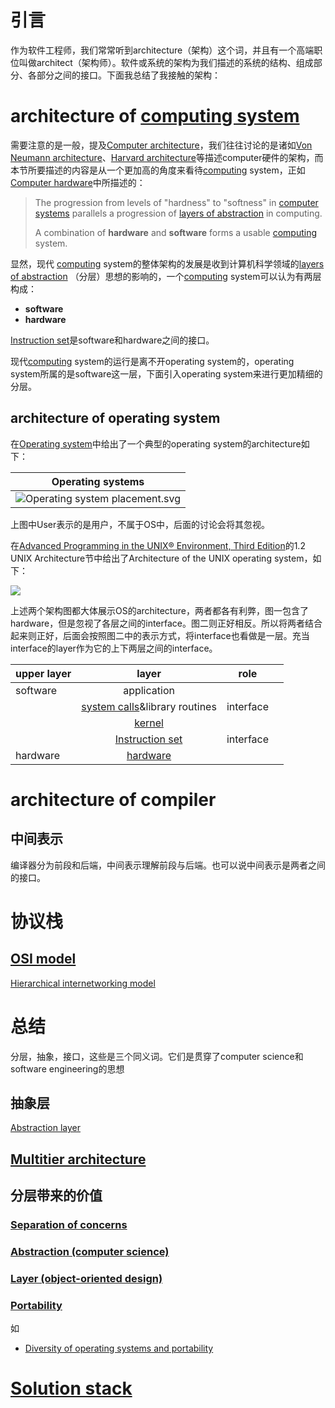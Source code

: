# 引言

作为软件工程师，我们常常听到architecture（架构）这个词，并且有一个高端职位叫做architect（架构师）。软件或系统的架构为我们描述的系统的结构、组成部分、各部分之间的接口。下面我总结了我接触的架构：

# architecture of [computing system](https://en.wikipedia.org/wiki/Computing)

需要注意的是一般，提及[Computer architecture](https://en.wikipedia.org/wiki/Computer_architecture)，我们往往讨论的是诸如[Von Neumann architecture](https://en.wikipedia.org/wiki/Von_Neumann_architecture)、[Harvard architecture](https://en.wikipedia.org/wiki/Harvard_architecture)等描述computer硬件的架构，而本节所要描述的内容是从一个更加高的角度来看待[computing](https://en.wikipedia.org/wiki/Computing) system，正如[Computer hardware](https://en.wikipedia.org/wiki/Computer_hardware)中所描述的：

> The progression from levels of "hardness" to "softness" in [computer systems](https://en.wikipedia.org/wiki/Computer_system) parallels a progression of [layers of abstraction](https://en.wikipedia.org/wiki/Abstraction_layer) in computing.
>
> A combination of **hardware** and **software** forms a usable [computing](https://en.wikipedia.org/wiki/Computing) system.

显然，现代 [computing](https://en.wikipedia.org/wiki/Computing) system的整体架构的发展是收到计算机科学领域的[layers of abstraction](https://en.wikipedia.org/wiki/Abstraction_layer) （分层）思想的影响的，一个[computing](https://en.wikipedia.org/wiki/Computing) system可以认为有两层构成：

- **software** 
- **hardware** 

[Instruction set](https://en.wikipedia.org/wiki/Instruction_set_architecture)是software和hardware之间的接口。

现代[computing](https://en.wikipedia.org/wiki/Computing) system的运行是离不开operating system的，operating system所属的是software这一层，下面引入operating system来进行更加精细的分层。

## architecture of operating system

在[Operating system](https://en.wikipedia.org/wiki/Operating_system)中给出了一个典型的operating system的architecture如下：

| Operating systems                                            |
| ------------------------------------------------------------ |
| ![Operating system placement.svg](https://upload.wikimedia.org/wikipedia/commons/thumb/e/e1/Operating_system_placement.svg/165px-Operating_system_placement.svg.png) |

上图中User表示的是用户，不属于OS中，后面的讨论会将其忽视。

在[Advanced Programming in the UNIX® Environment, Third Edition](http://www.apuebook.com/toc3e.html)的1.2 UNIX Architecture节中给出了Architecture of the UNIX operating system，如下：

![](https://github.com/dengking/Unix-like-operating-system/blob/master/docs/architecture/architecture-of-the-Unix-operating-Sysem.png)

上述两个架构图都大体展示OS的architecture，两者都各有利弊，图一包含了hardware，但是忽视了各层之间的interface。图二则正好相反。所以将两者结合起来则正好，后面会按照图二中的表示方式，将interface也看做是一层。充当interface的layer作为它的上下两层之间的interface。



| upper layer |                            layer                             |   role    |      |
| ----------- | :----------------------------------------------------------: | :-------: | ---- |
| software    |                         application                          |           |      |
|             | [system calls](https://en.wikipedia.org/wiki/System_call)&library routines | interface |      |
|             |  [kernel](https://en.wikipedia.org/wiki/Kernel_(computing))  |           |      |
|             | [Instruction set](https://en.wikipedia.org/wiki/Instruction_set_architecture) | interface |      |
| hardware    | [hardware](https://en.wikipedia.org/wiki/Computer_hardware)  |           |      |





# architecture of compiler

## 中间表示
编译器分为前段和后端，中间表示理解前段与后端。也可以说中间表示是两者之间的接口。



# 协议栈
## [OSI model](https://en.wikipedia.org/wiki/OSI_model)



[Hierarchical internetworking model](https://en.wikipedia.org/wiki/Hierarchical_internetworking_model)



# 总结

分层，抽象，接口，这些是三个同义词。它们是贯穿了computer science和software engineering的思想

## 抽象层

[Abstraction layer](https://en.wikipedia.org/wiki/Abstraction_layer)





## [Multitier architecture](https://en.wikipedia.org/wiki/Multitier_architecture)



## 分层带来的价值

### [Separation of concerns](https://en.wikipedia.org/wiki/Separation_of_concerns)

### [Abstraction (computer science)](https://en.wikipedia.org/wiki/Abstraction_(computer_science))

### [Layer (object-oriented design)](https://en.wikipedia.org/wiki/Layer_(object-oriented_design))



### [Portability](https://en.wikipedia.org/wiki/Software_portability)

如

- [Diversity of operating systems and portability](https://en.wikipedia.org/wiki/Operating_system#Diversity_of_operating_systems_and_portability)



# [Solution stack](https://en.wikipedia.org/wiki/Solution_stack)